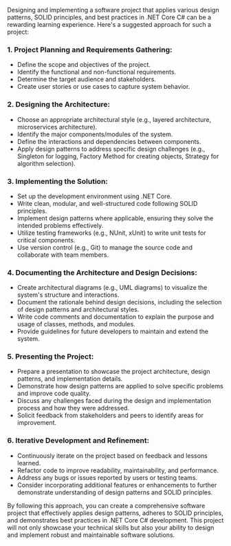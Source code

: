 Designing and implementing a software project that applies various design patterns, SOLID principles, and best practices in .NET Core C# can be a rewarding learning experience. Here's a suggested approach for such a project:

### 1. Project Planning and Requirements Gathering:
- Define the scope and objectives of the project.
- Identify the functional and non-functional requirements.
- Determine the target audience and stakeholders.
- Create user stories or use cases to capture system behavior.

### 2. Designing the Architecture:
- Choose an appropriate architectural style (e.g., layered architecture, microservices architecture).
- Identify the major components/modules of the system.
- Define the interactions and dependencies between components.
- Apply design patterns to address specific design challenges (e.g., Singleton for logging, Factory Method for creating objects, Strategy for algorithm selection).

### 3. Implementing the Solution:
- Set up the development environment using .NET Core.
- Write clean, modular, and well-structured code following SOLID principles.
- Implement design patterns where applicable, ensuring they solve the intended problems effectively.
- Utilize testing frameworks (e.g., NUnit, xUnit) to write unit tests for critical components.
- Use version control (e.g., Git) to manage the source code and collaborate with team members.

### 4. Documenting the Architecture and Design Decisions:
- Create architectural diagrams (e.g., UML diagrams) to visualize the system's structure and interactions.
- Document the rationale behind design decisions, including the selection of design patterns and architectural styles.
- Write code comments and documentation to explain the purpose and usage of classes, methods, and modules.
- Provide guidelines for future developers to maintain and extend the system.

### 5. Presenting the Project:
- Prepare a presentation to showcase the project architecture, design patterns, and implementation details.
- Demonstrate how design patterns are applied to solve specific problems and improve code quality.
- Discuss any challenges faced during the design and implementation process and how they were addressed.
- Solicit feedback from stakeholders and peers to identify areas for improvement.

### 6. Iterative Development and Refinement:
- Continuously iterate on the project based on feedback and lessons learned.
- Refactor code to improve readability, maintainability, and performance.
- Address any bugs or issues reported by users or testing teams.
- Consider incorporating additional features or enhancements to further demonstrate understanding of design patterns and SOLID principles.

By following this approach, you can create a comprehensive software project that effectively applies design patterns, adheres to SOLID principles, and demonstrates best practices in .NET Core C# development. This project will not only showcase your technical skills but also your ability to design and implement robust and maintainable software solutions.